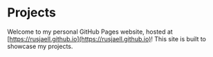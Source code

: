 # Projects

Welcome to my personal GitHub Pages website, hosted at [https://rusjaell.github.io](https://rusjaell.github.io)! This site is built to showcase my projects.
